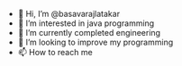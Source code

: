 - 👋 Hi, I’m @basavarajlatakar
- 👀 I’m interested in java programming
- 🌱 I’m currently completed engineering
- 💞️ I’m looking to improve my programming
- 📫 How to reach me

<!---
basavarajlatakar/basavarajlatakar is a ✨ special ✨ repository because its `README.md` (this file) appears on your GitHub profile.
You can click the Preview link to take a look at your changes.
--->
